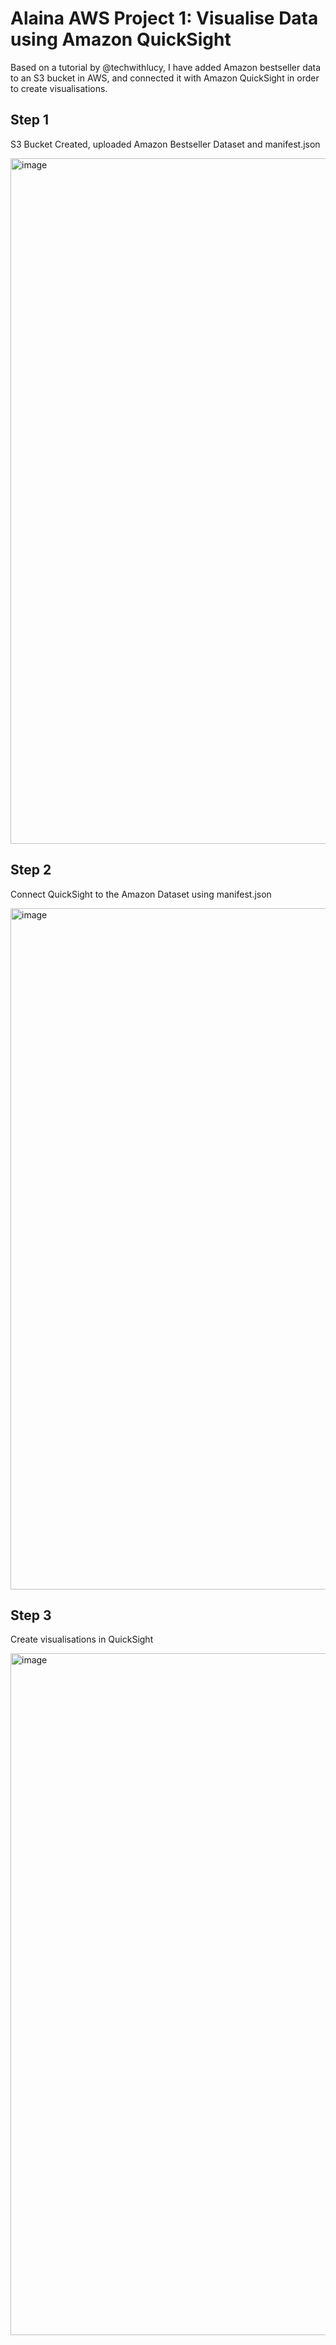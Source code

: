 # Alaina AWS Project 1: Visualise Data using Amazon QuickSight
Based on a tutorial by @techwithlucy, I have added Amazon bestseller data to an S3 bucket in AWS, and connected it with Amazon QuickSight in order to create visualisations.

## Step 1

S3 Bucket Created, uploaded Amazon Bestseller Dataset and manifest.json

<img width="1097" alt="image" src="https://github.com/AlainaJensen/Alaina-AWS-Projects/assets/157747964/322a7631-2055-4dc0-8b95-66d2a23bc58c">


## Step 2

Connect QuickSight to the Amazon Dataset using manifest.json

<img width="1090" alt="image" src="https://github.com/AlainaJensen/Alaina-AWS-Projects/assets/157747964/7e98d862-bf12-4de2-aa6a-cec3b2dd8ba8">


## Step 3

Create visualisations in QuickSight

<img width="1091" alt="image" src="https://github.com/AlainaJensen/Alaina-AWS-Projects/assets/157747964/eb88fa80-6f7b-4aa5-812a-37c98af6b25f">
